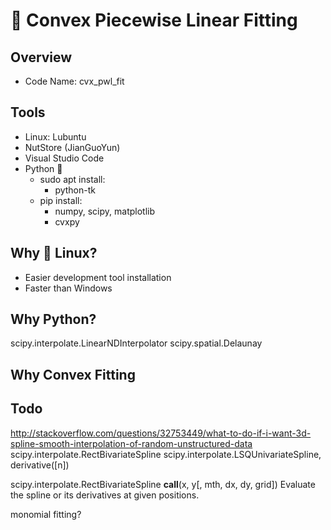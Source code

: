 # 🥚 Convex Piecewise Linear Fitting

## Overview

- Code Name: cvx_pwl_fit

## Tools

- Linux: Lubuntu
- NutStore (JianGuoYun)
- Visual Studio Code
- Python 🐍
  - sudo apt install:
    - python-tk
  - pip install:
    - numpy, scipy, matplotlib
    - cvxpy

## Why 🐧 Linux?

- Easier development tool installation
- Faster than Windows

## Why Python?

scipy.interpolate.LinearNDInterpolator
scipy.spatial.Delaunay

## Why Convex Fitting

## Todo

http://stackoverflow.com/questions/32753449/what-to-do-if-i-want-3d-spline-smooth-interpolation-of-random-unstructured-data
scipy.interpolate.RectBivariateSpline
scipy.interpolate.LSQUnivariateSpline, derivative([n])

scipy.interpolate.RectBivariateSpline
**call**(x, y[, mth, dx, dy, grid]) Evaluate the spline or its derivatives at given positions.

monomial fitting?
